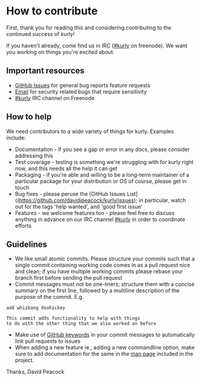 # How to contribute

First, thank you for reading this and considering contributing to the continued success of kurly!

If you haven't already, come find us in IRC ([#kurly](irc://chat.freenode.net/kurly) on freenode). We want you working on things you're excited about.

## Important resources

* [GitHub Issues](https://github.com/davidjpeacock/kurly/issues) for general bug reports feature requests
* [Email](mailto:david.j.peacock@gmail.com) for security related bugs that require sensitivity
* [#kurly](irc://chat.freenode.net/kurly) IRC channel on Freenode

## How to help

We need contributors to a wide variety of things for kurly.  Examples include:

* Documentation - if you see a gap or error in any docs, please consider addressing this
* Test coverage - testing is something we're struggling with for kurly right now, and this needs all the help it can get
* Packaging - if you're able and willing to be a long-term maintainer of a particular package for your distribution or OS of course, please get in touch
* Bug fixes - please peruse the [GitHub Issues List]((https://github.com/davidjpeacock/kurly/issues); in particular, watch out for the tags 'help wanted', and 'good first issue'
* Features - we welcome features too - please feel free to discuss anything in advance on our IRC channel [#kurly](irc://chat.freenode.net/kurly) in order to coordinate efforts

## Guidelines

* We like small atomic commits.  Please structure your commits such that a single commit containing working code comes in as a pull request nice and clean; if you have multiple working commits please rebase your branch first before sending the pull request
* Commit messages must not be one-liners; structure them with a concise summary on the first line, followed by a multiline description of the purpose of the commit.  E.g.
```
add whizbang doohickey

This commit adds functionality to help with things
to do with the other thing that we also worked on before
```
* Make use of [GitHub keywords](https://help.github.com/articles/closing-issues-using-keywords/) in your commit messages to automatically link pull requests to issues
* When adding a new feature ie., adding a new commandline option, make sure to add documentation for the same in the [man page](meta/kurly.man) included in the project.

Thanks,
David Peacock